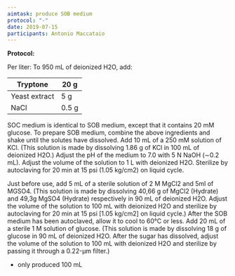 ```yaml
---
aimtask: produce SOB medium
protocol: "-"
date: 2019-07-15
participants: Antonio Maccataio
---
```


**Protocol:**

Per liter: To 950 mL of deionized H2O, add:

Tryptone		|20 g		
------------------------|---------------
Yeast extract		|5 g
NaCl			|0.5 g

SOC medium is identical to SOB medium, except that it contains 20 mM glucose. To prepare SOB medium, combine the above ingredients and shake until the solutes have dissolved. Add 10 mL of a 250 mM solution of KCl. (This solution is made by dissolving 1.86 g of KCl in 100 mL of deionized H2O.)
Adjust the pH of the medium to 7.0 with 5 N NaOH (∼0.2 mL). Adjust the volume of the solution to 1 L with deionized H2O. Sterilize by autoclaving for 20 min at 15 psi (1.05 kg/cm2) on liquid cycle.

Just before use, add 5 mL of a sterile solution of 2 M MgCl2 and 5ml of MGSO4. (This solution is made by dissolving 40,66 g of MgCl2 (Hydrate) and 49,3g MgSO4 (Hydrate) respectively in 90 mL of deionized H2O. Adjust the volume of the solution to 100 mL with deionized H2O and sterilize by autoclaving for 20 min at 15 psi [1.05 kg/cm2] on liquid cycle.)
After the SOB medium has been autoclaved, allow it to cool to 60°C or less.
Add 20 mL of a sterile 1 M solution of glucose. (This solution is made by dissolving 18 g of glucose in 90 mL of deionized H2O. After the sugar has dissolved, adjust the volume of the solution to 100 mL with deionized H2O and sterilize by passing it through a 0.22-µm filter.)

* only produced 100 mL